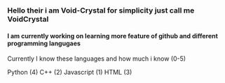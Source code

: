 ### Hello their i am Void-Crystal for simplicity just call me VoidCrystal
#### I am currently working on learning more feature of github and different programming langugaes

Currently I know these languages and how much i know (0-5)

Python (4)
C++ (2)
Javascript (1)
HTML (3)
